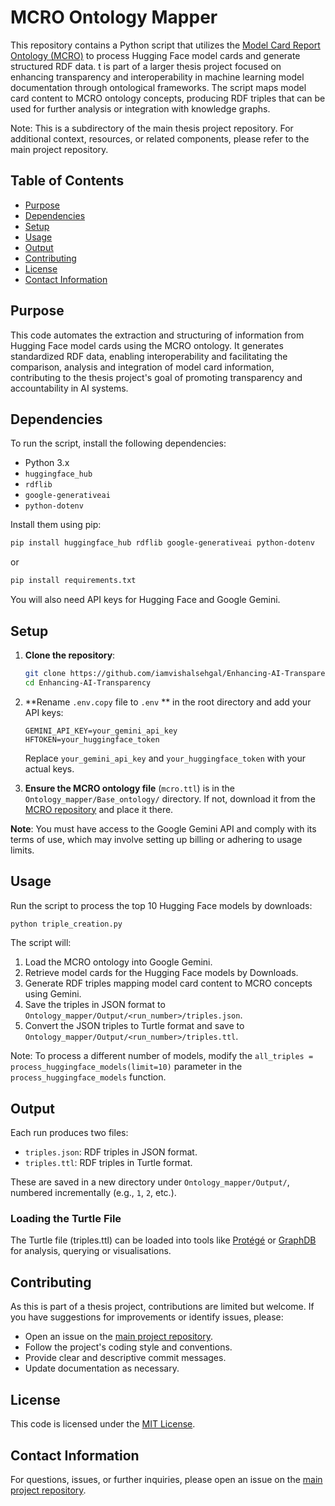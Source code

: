 # MCRO Ontology Mapper

This repository contains a Python script that utilizes the [Model Card Report Ontology (MCRO)](https://github.com/UTHealth-Ontology/MCRO) to process Hugging Face model cards and generate structured RDF data. t is part of a larger thesis project focused on enhancing transparency and interoperability in machine learning model documentation through ontological frameworks. The script maps model card content to MCRO ontology concepts, producing RDF triples that can be used for further analysis or integration with knowledge graphs.

Note: This is a subdirectory of the main thesis project repository. For additional context, resources, or related components, please refer to the main project repository.

## Table of Contents

- [Purpose](#purpose)
- [Dependencies](#dependencies)
- [Setup](#setup)
- [Usage](#usage)
- [Output](#output)
- [Contributing](#contributing)
- [License](#license)
- [Contact Information](#contact-information)

## Purpose

This code automates the extraction and structuring of information from Hugging Face model cards using the MCRO ontology. It generates standardized RDF data, enabling interoperability and facilitating the comparison, analysis and integration of model card information, contributing to the thesis project's goal of promoting transparency and accountability in AI systems.

## Dependencies

To run the script, install the following dependencies:

- Python 3.x
- `huggingface_hub`
- `rdflib`
- `google-generativeai`
- `python-dotenv`

Install them using pip:

```bash
pip install huggingface_hub rdflib google-generativeai python-dotenv
```

or 

```bash
pip install requirements.txt
```
You will also need API keys for Hugging Face and Google Gemini.

## Setup

1. **Clone the repository**:

   ```bash
   git clone https://github.com/iamvishalsehgal/Enhancing-AI-Transparency.git
   cd Enhancing-AI-Transparency
   ```

2. **Rename `.env.copy` file to `.env` ** in the root directory and add your API keys:

   ```
   GEMINI_API_KEY=your_gemini_api_key
   HFTOKEN=your_huggingface_token
   ```

   Replace `your_gemini_api_key` and `your_huggingface_token` with your actual keys.

3. **Ensure the MCRO ontology file** (`mcro.ttl`) is in the `Ontology_mapper/Base_ontology/` directory. If not, download it from the [MCRO repository](https://github.com/UTHealth-Ontology/MCRO/tree/main) and place it there.

**Note**: You must have access to the Google Gemini API and comply with its terms of use, which may involve setting up billing or adhering to usage limits.

## Usage

Run the script to process the top 10 Hugging Face models by downloads:

```bash
python triple_creation.py
```

The script will:
1. Load the MCRO ontology into Google Gemini.
2. Retrieve model cards for the Hugging Face models by Downloads.
3. Generate RDF triples mapping model card content to MCRO concepts using Gemini.
4. Save the triples in JSON format to `Ontology_mapper/Output/<run_number>/triples.json`.
5. Convert the JSON triples to Turtle format and save to `Ontology_mapper/Output/<run_number>/triples.ttl`.

Note: To process a different number of models, modify the `all_triples = process_huggingface_models(limit=10)` parameter in the `process_huggingface_models` function.

## Output

Each run produces two files:
- `triples.json`: RDF triples in JSON format.
- `triples.ttl`: RDF triples in Turtle format.

These are saved in a new directory under `Ontology_mapper/Output/`, numbered incrementally (e.g., `1`, `2`, etc.).

### Loading the Turtle File

The Turtle file (triples.ttl) can be loaded into tools like [Protégé](https://protege.stanford.edu/) or [GraphDB](https://graphdb.ontotext.com) for analysis, querying or visualisations.

## Contributing

As this is part of a thesis project, contributions are limited but welcome. If you have suggestions for improvements or identify issues, please:
- Open an issue on the [main project repository](https://github.com/iamvishalsehgal/Enhancing-AI-Transparency.git).
- Follow the project's coding style and conventions.
- Provide clear and descriptive commit messages.
- Update documentation as necessary.

## License

This code is licensed under the [MIT License](LICENSE).

## Contact Information

For questions, issues, or further inquiries, please open an issue on the [main project repository](https://github.com/iamvishalsehgal/Enhancing-AI-Transparency.git).


